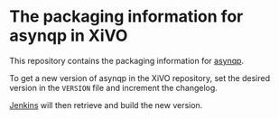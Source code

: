 # The packaging information for asynqp in XiVO

This repository contains the packaging information for
[asynqp](https://github.com/benjamin-hodgson/asynqp).

To get a new version of asynqp in the XiVO repository, set the desired version
in the `VERSION` file and increment the changelog.

[Jenkins](http://jenkins.xivo.io) will then retrieve and build the new version.

